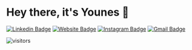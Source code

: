 # Hey there, it's Younes 👋

[![Linkedin Badge](https://img.shields.io/badge/-jlim-blue?style=flat&logo=Linkedin&logoColor=white&link=https://www.linkedin.com/in/younes-belkada-b1a903145/)](https://www.linkedin.com/in/younes-belkada-b1a903145/)
[![Website Badge](https://img.shields.io/badge/-jessicalim.me-47CCCC?style=flat&logo=Google-Chrome&logoColor=white&link=https://younesbelkada.github.io/)](https://younesbelkada.github.io/)
[![Instagram Badge](https://img.shields.io/badge/-@jlim__slam-purple?style=flat&logo=instagram&logoColor=white&link=https://instagram.com/younes_blk/)](https://instagram.com/younes_blk)
[![Gmail Badge](https://img.shields.io/badge/-jessicalim813-c14438?style=flat&logo=Gmail&logoColor=white&link=mailto:younesbelkada@gmail.com)](mailto:younesbelkada@gmail.com)

![visitors](https://visitor-badge.glitch.me/badge?page_id=younesbelkada.younesbelkada&left_color=green&right_color=red)
